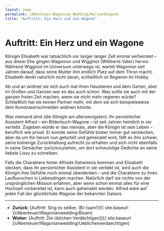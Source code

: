 ```yaml
---
layout: page
permalink: /Abenteuer/Wagonian_Wedding/Herzundwagone
title: "Auftritt: Ein Herz und ein Wagone"
---
```


# Auftritt: Ein Herz und ein Wagone

Königin Elisabeth war tatsächlich vor langer langer Zeit einmal verheiratet &ndash; aus dieser Ehe gingen Wagonion und Wigginot (Williberts Vater) hervor. Während Wigginot im Universum unterwegs ist, wartet Wagonion seit Jahren darauf, dass seine Mutter ihm endlich Platz auf dem Thron macht. Elisabeth denkt natürlich nicht daran, schließlich ist Regieren ihr Hobby.

Ab und an widmet sie sich auch mal ihren Haustieren und dem Garten, aber im Großen und Ganzen war es das auch schon. Was sollte sie auch mit der ganzen freien Zeit machen, wenn sie nicht mehr regieren würde? Schließlich hat sie keinen Partner mehr, mit dem sie sich beispielsweise dem Kunstrasenschneiden widmen könnte.

Was niemand ahnt (die Königin am allerwenigsten): Ihr persönlicher Assistent Alfred &ndash; ein Bilderbuch-Wagone &ndash; ist seit Jahren heimlich in sie verliebt. Zugeben würde er das niemals, aber die Königin ist sein Leben &ndash; beruflich wie privat. Er konnte seine Gefühle bisher immer gut verstecken, aber da um ihn herum nun geturtelt und geheiratet wird, fällt es ihm schwer, seine bisherige Zurückhaltung aufrecht zu erhalten und sich nicht ebenfalls in seine Gemächer zurückzuziehen, um dort schwulstige Gedichte an seine liebste Lissy zu schreiben.

<p>Falls die Charaktere hinter Alfreds Geheimnis kommen und Elisabeth stecken, dass ihr persönlicher Assistent in sie verliebt ist, wird auch die Königin ihre Gefühle noch einmal überdenken &ndash; und die Charaktere zu ihren Laufburschen in Liebesdingen machen. Natürlich darf sie nichts von der ursprünglichen Mission erfahren, aber wenn schon einmal alles für eine Hochzeit vorbereitet ist, kann auch geheiratet werden. Alfred wäre auf jeden Fall der glücklichste Wagone der bekannten Galaxis.<br/>
 </p>

***
- **Zurück:** [Auftritt: Sing es selber, (Bi-)sam!]({{ site.baseurl }}/Abenteuer/Wagonianwedding/Bisam)
- **Weiter:** [Auftritt: Die üblichen Verdächtigen]({{ site.baseurl }}/Abenteuer/Wagonianwedding/Ueblichenverdaechtigen)

